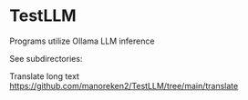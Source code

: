 # TestLLM

Programs utilize Ollama LLM inference

See subdirectories:

Translate long text https://github.com/manoreken2/TestLLM/tree/main/translate
